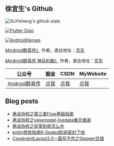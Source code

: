 ## 徐宜生's Github

![XuYisheng's github stats](https://github-readme-stats.vercel.app/api?username=xuyisheng&show_icons=true&theme=dracula)

[![Flutter Dojo](https://github-readme-stats.vercel.app/api/pin/?username=xuyisheng&repo=flutter_dojo)](https://github.com/xuyisheng/flutter_dojo)

[![AndroidHeroes](https://github-readme-stats.vercel.app/api/pin/?username=xuyisheng&repo=AndroidHeroes)](https://github.com/xuyisheng/AndroidHeroes)

[《Android群英传》](https://item.jd.com/11758334.html) 作者，直达地址：[京东](https://item.jd.com/11758334.html)

[《Android群英传 神兵利器》](https://item.jd.com/11948837.html) 作者，直达地址：[京东](https://item.jd.com/11948837.html)

| 公众号   | 掘金     |  CSDN   | MyWebsite
|---------|---------|---------|------
| [Android群英传]()  |  [点我](https://juejin.im/user/57de4f970bd1d00057f3646f/posts) |   [点我](https://blog.csdn.net/eclipsexys) | [点我](https://xuyisheng.top/)

## Blog posts
<!-- BLOG-POST-LIST:START -->
- [再谈协程之第三者Flow基础档案](https://xuyisheng.top/flow_basic/)
- [再谈协程之viewmodel-livedata难兄难弟](https://xuyisheng.top/viewmodel-livedata/)
- [再谈协程之异常到底怎么办](https://xuyisheng.top/coroutine_exception/)
- [kotlin修炼指南6-Sealed到底密封了啥](https://xuyisheng.top/kotlin6/)
- [ConstraintLayout2.0一篇写不完之Stagger交错](https://xuyisheng.top/constraintlayout2_stagger/)
<!-- BLOG-POST-LIST:END -->
